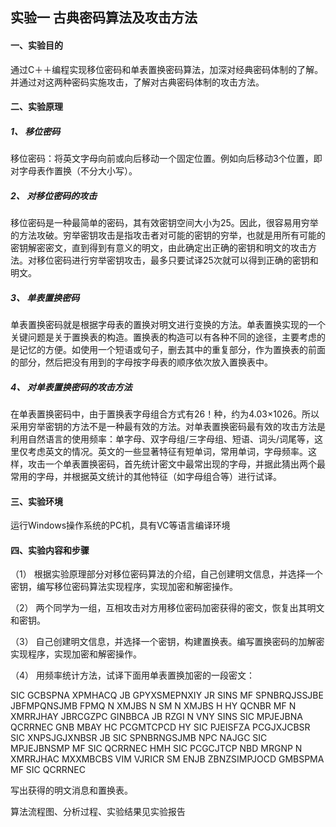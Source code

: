 ## 实验一 古典密码算法及攻击方法

#### 一、实验目的

  通过C＋＋编程实现移位密码和单表置换密码算法，加深对经典密码体制的了解。并通过对这两种密码实施攻击，了解对古典密码体制的攻击方法。

#### 二、实验原理

##### 1、 移位密码

​		移位密码：将英文字母向前或向后移动一个固定位置。例如向后移动3个位置，即对字母表作置换（不分大小写）。

##### 2、 对移位密码的攻击

​		移位密码是一种最简单的密码，其有效密钥空间大小为25。因此，很容易用穷举的方法攻破。穷举密钥攻击是指攻击者对可能的密钥的穷举，也就是用所有可能的密钥解密密文，直到得到有意义的明文，由此确定出正确的密钥和明文的攻击方法。对移位密码进行穷举密钥攻击，最多只要试译25次就可以得到正确的密钥和明文。

##### 3、 单表置换密码

​		单表置换密码就是根据字母表的置换对明文进行变换的方法。单表置换实现的一个关键问题是关于置换表的构造。置换表的构造可以有各种不同的途径，主要考虑的是记忆的方便。如使用一个短语或句子，删去其中的重复部分，作为置换表的前面的部分，然后把没有用到的字母按字母表的顺序依次放入置换表中。

##### 4、 对单表置换密码的攻击方法

​		在单表置换密码中，由于置换表字母组合方式有26！种，约为4.03×1026。所以采用穷举密钥的方法不是一种最有效的方法。对单表置换密码最有效的攻击方法是利用自然语言的使用频率：单字母、双字母组/三字母组、短语、词头/词尾等，这里仅考虑英文的情况。英文的一些显著特征有短单词，常用单词，字母频率。这样，攻击一个单表置换密码，首先统计密文中最常出现的字母，并据此猜出两个最常用的字母，并根据英文统计的其他特征（如字母组合等）进行试译。

#### 三、实验环境

运行Windows操作系统的PC机，具有VC等语言编译环境

#### 四、实验内容和步骤

（1）  根据实验原理部分对移位密码算法的介绍，自己创建明文信息，并选择一个密钥，编写移位密码算法实现程序，实现加密和解密操作。

（2）  两个同学为一组，互相攻击对方用移位密码加密获得的密文，恢复出其明文和密钥。

（3）  自己创建明文信息，并选择一个密钥，构建置换表。编写置换密码的加解密实现程序，实现加密和解密操作。

（4）  用频率统计方法，试译下面用单表置换加密的一段密文：

SIC GCBSPNA XPMHACQ JB GPYXSMEPNXIY JR SINS MF SPNBRQJSSJBE JBFMPQNSJMB FPMQ N XMJBS N SM N XMJBS H HY QCNBR MF N XMRRJHAY JBRCGZPC GINBBCA JB RZGI N VNY SINS SIC MPJEJBNA QCRRNEC GNB MBAY HC PCGMTCPCD HY SIC PJEISFZA PCGJXJCBSR SIC XNPSJGJXNBSR JB SIC SPNBRNGSJMB NPC NAJGC SIC MPJEJBNSMP MF SIC QCRRNEC HMH SIC PCGCJTCP NBD MRGNP N XMRRJHAC MXXMBCBS VIM VJRICR SM ENJB ZBNZSIMPJOCD GMBSPMA MF SIC QCRRNEC 

写出获得的明文消息和置换表。

算法流程图、分析过程、实验结果见实验报告